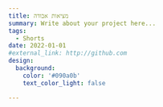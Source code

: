 ```yaml
---
title: מציאות אבודה
summary: Write about your project here...
tags:
  - Shorts
date: 2022-01-01
#external_link: http://github.com
design:
  background:
    color: '#090a0b'
    text_color_light: false

---
```

